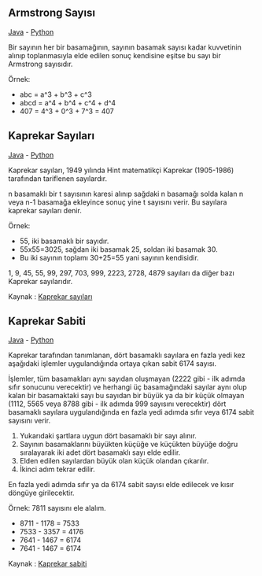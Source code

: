 ## Armstrong Sayısı
[Java](https://github.com/marsliz/java/blob/master/ArmstrongSayisi.java) - [Python](https://github.com/marsliz/python/blob/master/armstrong_sayisi.py)

Bir sayının her bir basamağının, sayının basamak sayısı kadar kuvvetinin alınıp toplanmasıyla elde edilen sonuç kendisine eşitse bu sayı bir Armstrong sayısıdır.

Örnek:
- abc = a^3 + b^3 + c^3
- abcd = a^4 + b^4 + c^4 + d^4
- 407 = 4^3 + 0^3 + 7^3 = 407

## Kaprekar Sayıları
[Java](https://github.com/marsliz/java/blob/master/KaprekarSayilari.java) - [Python](https://github.com/marsliz/python/blob/master/kaprekar_sayilari.py)

Kaprekar sayıları, 1949 yılında Hint matematikçi Kaprekar (1905-1986) tarafından tariflenen sayılardır. 

n basamaklı bir t sayısının karesi alınıp sağdaki n basamağı solda kalan n veya n-1 basamağa ekleyince sonuç yine t sayısını verir. Bu sayılara kaprekar sayıları denir.

Örnek: 
- 55, iki basamaklı bir sayıdır.
- 55x55=3025, sağdan iki basamak 25, soldan iki basamak 30.
- Bu iki sayının toplamı 30+25=55 yani sayının kendisidir.

1, 9, 45, 55, 99, 297, 703, 999, 2223, 2728, 4879 sayıları da diğer bazı Kaprekar sayılarıdır.

Kaynak : [Kaprekar sayıları](https://tr.wikipedia.org/wiki/Kaprekar_sayıları)

## Kaprekar Sabiti
[Java](https://github.com/marsliz/java/blob/master/Kaprekar_Sabiti.java) - [Python](https://github.com/marsliz/python/blob/master/kaprekar_sabiti.py)

Kaprekar tarafından tanımlanan, dört basamaklı sayılara en fazla yedi kez aşağıdaki işlemler uygulandığında ortaya çıkan sabit 6174 sayısı.

İşlemler, tüm basamakları aynı sayıdan oluşmayan (2222 gibi - ilk adımda sıfır sonucunu verecektir) ve herhangi üç basamağındaki sayılar aynı olup kalan bir basamaktaki sayı bu sayıdan bir büyük ya da bir küçük olmayan (1112, 5565 veya 8788 gibi - ilk adımda 999 sayısını verecektir) dört basamaklı sayılara uygulandığında en fazla yedi adımda sıfır veya 6174 sabit sayısını verir.

1. Yukarıdaki şartlara uygun dört basamaklı bir sayı alınır.
2. Sayının basamaklarını büyükten küçüğe ve küçükten büyüğe doğru sıralayarak iki adet dört basamaklı sayı elde edilir.
3. Elden edilen sayılardan büyük olan küçük olandan çıkarılır.
4. İkinci adım tekrar edilir.

En fazla yedi adımda sıfır ya da 6174 sabit sayısı elde edilecek ve kısır döngüye girilecektir.

Örnek: 7811 sayısını ele alalım.
- 8711 - 1178 = 7533
- 7533 - 3357 = 4176
- 7641 - 1467 = 6174
- 7641 - 1467 = 6174

Kaynak : [Kaprekar sabiti](https://tr.wikipedia.org/wiki/Kaprekar_sabiti)
